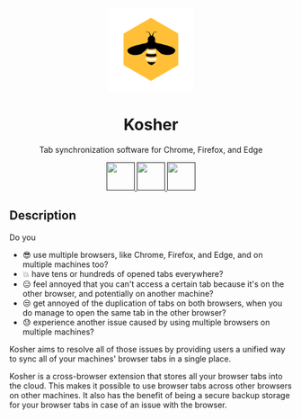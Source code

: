 <p align="center">
 <img src="./resources/logos/kosher-clean.png" width="150px">
 <h1 align="center">Kosher</h1>
</p>

<p align="center">Tab synchronization software for Chrome, Firefox, and Edge</p>

<p align="center">
  <a href="">
    <img src="https://i.imgur.com/swtHVgh.png" width="50px" height="50px">
  </a>
  <a href="">
    <img src="https://i.imgur.com/8oYypZP.png" width="50px" height="50px">
  </a>
  <a href="">
    <img src="https://i.imgur.com/t4Er9jY.png" width="50px" height="50px">
  </a>
</p>

## Description

Do you

- :sunglasses: use multiple browsers, like Chrome, Firefox, and Edge, and on multiple machines too?
- :boom: have tens or hundreds of opened tabs everywhere?
- :expressionless: feel annoyed that you can't access a certain tab because it's on the other browser, and potentially on another machine?
- :unamused: get annoyed of the duplication of tabs on both browsers, when you do manage to open the same tab in the other browser?
- :sweat: experience another issue caused by using multiple browsers on multiple machines?

Kosher aims to resolve all of those issues by providing users a unified way to sync all of your machines' browser tabs in a single place.

Kosher is a cross-browser extension that stores all your browser tabs into the cloud. This makes it possible to use browser tabs across other browsers on other machines. It also has the benefit of being a secure backup storage for your browser tabs in case of an issue with the browser.
